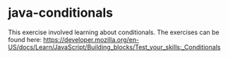 # java-conditionals
This exercise involved learning about conditionals. The exercises can be found here: https://developer.mozilla.org/en-US/docs/Learn/JavaScript/Building_blocks/Test_your_skills:_Conditionals
